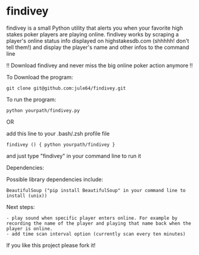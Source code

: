 findivey
========

findivey is a small Python utility that alerts you when your favorite high stakes poker players are playing online.
findivey works by scraping a player's online status info displayed on highstakesdb.com (shhhhh! don't tell them!) and display the player's name and other infos to the command line



!! Download findivey and never miss the big online poker action anymore !!




To Download the program:

    git clone git@github.com:jule64/findivey.git


To run the program:

    python yourpath/findivey.py

OR

add this line to your .bash/.zsh profile file

	findivey () { python yourpath/findivey }

and just type "findivey" in your command line to run it


Dependencies:

Possible library dependencies include:

	BeautifulSoup ("pip install BeautifulSoup" in your command line to install (unix))


Next steps:

    - play sound when specific player enters online. For example by recording the name of the player and playing that name back when the player is online.
    - add time scan interval option (currently scan every ten minutes)

If you like this project please fork it!
